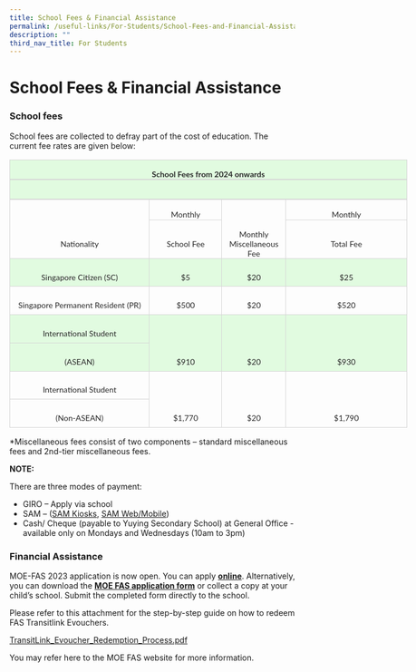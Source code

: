 ```yaml
---
title: School Fees & Financial Assistance
permalink: /useful-links/For-Students/School-Fees-and-Financial-Assistance/
description: ""
third_nav_title: For Students
---
```

School Fees &amp; Financial Assistance
==================================

### School fees


School fees are collected to defray part of the cost of education. The current fee rates are given below:

<table class="MsoNormalTable" border="0" cellspacing="0" cellpadding="0" width="702" style="width:526.5pt;border-collapse:collapse;mso-yfti-tbllook:1184;
 mso-padding-alt:0in 5.4pt 0in 5.4pt"><tbody><tr style="mso-yfti-irow:0;mso-yfti-firstrow:yes;height:17.9pt"><td width="702" colspan="4" style="width:526.5pt;border:solid #D6D6D6 1.0pt;
  border-bottom:solid #D6D6D6 1.5pt;background:#E1FBE0;padding:0in 5.4pt 0in 5.4pt;
  height:17.9pt"><p class="MsoNormal" align="center" style="margin-bottom:0in;text-align:center;
  line-height:normal"><b><span style="font-size:10.5pt;font-family:&quot;Lato&quot;,sans-serif;
  mso-fareast-font-family:&quot;Times New Roman&quot;;mso-bidi-font-family:Calibri;
  color:#282828;mso-font-kerning:0pt;mso-ligatures:none">School Fees from 2024 onwards</span></b></p></td></tr><tr style="mso-yfti-irow:1;height:17.9pt"><td width="702" colspan="4" style="width:526.5pt;border-top:none;border-left:
  solid #D6D6D6 1.0pt;border-bottom:solid #D6D6D6 1.5pt;border-right:solid #D6D6D6 1.0pt;
  mso-border-top-alt:solid #D6D6D6 1.0pt;background:#E1FBE0;padding:0in 5.4pt 0in 5.4pt;
  height:17.9pt"><p class="MsoNormal" align="center" style="margin-bottom:0in;text-align:center;
  line-height:normal"><b><span style="font-size:10.5pt;font-family:&quot;Lato&quot;,sans-serif;
  mso-fareast-font-family:&quot;Times New Roman&quot;;mso-bidi-font-family:Calibri;
  color:#282828;mso-font-kerning:0pt;mso-ligatures:none">&nbsp;</span></b></p></td></tr><tr style="mso-yfti-irow:2;height:18.65pt"><td width="257" style="width:192.55pt;border-top:none;border-left:solid #D6D6D6 1.0pt;
  border-bottom:none;border-right:solid #D6D6D6 1.0pt;padding:0in 5.4pt 0in 5.4pt;
  height:18.65pt"><p class="MsoNormal" align="center" style="margin-bottom:0in;text-align:center;
  line-height:normal"><span style="mso-ascii-font-family:Calibri;mso-fareast-font-family:
  &quot;Times New Roman&quot;;mso-hansi-font-family:Calibri;mso-bidi-font-family:Calibri;
  color:black;mso-font-kerning:0pt;mso-ligatures:none">&nbsp;</span></p></td><td width="123" style="width:92.1pt;border-top:none;border-left:none;
  border-bottom:solid #D6D6D6 1.0pt;border-right:solid #D6D6D6 1.0pt;
  padding:0in 5.4pt 0in 5.4pt;height:18.65pt"><p class="MsoNormal" align="center" style="margin-bottom:0in;text-align:center;
  line-height:normal"><span style="font-size:10.5pt;font-family:&quot;Lato&quot;,sans-serif;
  mso-fareast-font-family:&quot;Times New Roman&quot;;mso-bidi-font-family:Calibri;
  color:#282828;mso-font-kerning:0pt;mso-ligatures:none">Monthly</span></p></td><td width="99" style="width:74.55pt;border:none;border-right:solid #D6D6D6 1.0pt;
  padding:0in 5.4pt 0in 5.4pt;height:18.65pt"><p class="MsoNormal" align="center" style="margin-bottom:0in;text-align:center;
  line-height:normal"><span style="mso-ascii-font-family:Calibri;mso-fareast-font-family:
  &quot;Times New Roman&quot;;mso-hansi-font-family:Calibri;mso-bidi-font-family:Calibri;
  color:black;mso-font-kerning:0pt;mso-ligatures:none">&nbsp;</span></p></td><td width="223" style="width:167.2pt;border-top:none;border-left:none;
  border-bottom:solid #D6D6D6 1.0pt;border-right:solid #D6D6D6 1.0pt;
  padding:0in 5.4pt 0in 5.4pt;height:18.65pt"><p class="MsoNormal" align="center" style="margin-bottom:0in;text-align:center;
  line-height:normal"><span style="font-size:10.5pt;font-family:&quot;Lato&quot;,sans-serif;
  mso-fareast-font-family:&quot;Times New Roman&quot;;mso-bidi-font-family:Calibri;
  color:#282828;mso-font-kerning:0pt;mso-ligatures:none">Monthly</span></p></td></tr><tr style="mso-yfti-irow:3;height:37.3pt"><td width="257" style="width:192.55pt;border:solid #D6D6D6 1.0pt;border-top:
  none;padding:0in 5.4pt 0in 5.4pt;height:37.3pt"><p class="MsoNormal" align="center" style="margin-bottom:0in;text-align:center;
  line-height:normal"><span style="font-size:10.5pt;font-family:&quot;Lato&quot;,sans-serif;
  mso-fareast-font-family:&quot;Times New Roman&quot;;mso-bidi-font-family:Calibri;
  color:#282828;mso-font-kerning:0pt;mso-ligatures:none">Nationality</span></p></td><td width="123" style="width:92.1pt;border-top:none;border-left:none;
  border-bottom:solid #D6D6D6 1.0pt;border-right:solid #D6D6D6 1.0pt;
  padding:0in 5.4pt 0in 5.4pt;height:37.3pt"><p class="MsoNormal" align="center" style="margin-bottom:0in;text-align:center;
  line-height:normal"><span style="font-size:10.5pt;font-family:&quot;Lato&quot;,sans-serif;
  mso-fareast-font-family:&quot;Times New Roman&quot;;mso-bidi-font-family:Calibri;
  color:#282828;mso-font-kerning:0pt;mso-ligatures:none">School Fee</span></p></td><td width="99" style="width:74.55pt;border-top:none;border-left:none;
  border-bottom:solid #D6D6D6 1.0pt;border-right:solid #D6D6D6 1.0pt;
  padding:0in 5.4pt 0in 5.4pt;height:37.3pt"><p class="MsoNormal" align="center" style="margin-bottom:0in;text-align:center;
  line-height:normal"><span style="font-size:10.5pt;font-family:&quot;Lato&quot;,sans-serif;
  mso-fareast-font-family:&quot;Times New Roman&quot;;mso-bidi-font-family:Calibri;
  color:#282828;mso-font-kerning:0pt;mso-ligatures:none">Monthly Miscellaneous Fee</span></p></td><td width="223" style="width:167.2pt;border-top:none;border-left:none;
  border-bottom:solid #D6D6D6 1.0pt;border-right:solid #D6D6D6 1.0pt;
  padding:0in 5.4pt 0in 5.4pt;height:37.3pt"><p class="MsoNormal" align="center" style="margin-bottom:0in;text-align:center;
  line-height:normal"><span style="font-size:10.5pt;font-family:&quot;Lato&quot;,sans-serif;
  mso-fareast-font-family:&quot;Times New Roman&quot;;mso-bidi-font-family:Calibri;
  color:#282828;mso-font-kerning:0pt;mso-ligatures:none">Total Fee</span></p></td></tr><tr style="mso-yfti-irow:4;height:37.3pt"><td width="257" style="width:192.55pt;border:solid #D6D6D6 1.0pt;border-top:
  none;background:#E1FBE0;padding:0in 5.4pt 0in 5.4pt;height:37.3pt"><p class="MsoNormal" align="center" style="margin-bottom:0in;text-align:center;
  line-height:normal"><span style="font-size:10.5pt;font-family:&quot;Lato&quot;,sans-serif;
  mso-fareast-font-family:&quot;Times New Roman&quot;;mso-bidi-font-family:Calibri;
  color:#282828;mso-font-kerning:0pt;mso-ligatures:none">Singapore Citizen (SC)</span></p></td><td width="123" style="width:92.1pt;border-top:none;border-left:none;
  border-bottom:solid #D6D6D6 1.0pt;border-right:solid #D6D6D6 1.0pt;
  background:#E1FBE0;padding:0in 5.4pt 0in 5.4pt;height:37.3pt"><p class="MsoNormal" align="center" style="margin-bottom:0in;text-align:center;
  line-height:normal"><span style="font-size:10.5pt;font-family:&quot;Lato&quot;,sans-serif;
  mso-fareast-font-family:&quot;Times New Roman&quot;;mso-bidi-font-family:Calibri;
  color:#282828;mso-font-kerning:0pt;mso-ligatures:none">$5</span></p></td><td width="99" style="width:74.55pt;border-top:none;border-left:none;
  border-bottom:solid #D6D6D6 1.0pt;border-right:solid #D6D6D6 1.0pt;
  background:#E1FBE0;padding:0in 5.4pt 0in 5.4pt;height:37.3pt"><p class="MsoNormal" align="center" style="margin-bottom:0in;text-align:center;
  line-height:normal"><span style="font-size:10.5pt;font-family:&quot;Lato&quot;,sans-serif;
  mso-fareast-font-family:&quot;Times New Roman&quot;;mso-bidi-font-family:Calibri;
  color:#282828;mso-font-kerning:0pt;mso-ligatures:none">$20</span></p></td><td width="223" style="width:167.2pt;border-top:none;border-left:none;
  border-bottom:solid #D6D6D6 1.0pt;border-right:solid #D6D6D6 1.0pt;
  background:#E1FBE0;padding:0in 5.4pt 0in 5.4pt;height:37.3pt"><p class="MsoNormal" align="center" style="margin-bottom:0in;text-align:center;
  line-height:normal"><span style="font-size:10.5pt;font-family:&quot;Lato&quot;,sans-serif;
  mso-fareast-font-family:&quot;Times New Roman&quot;;mso-bidi-font-family:Calibri;
  color:#282828;mso-font-kerning:0pt;mso-ligatures:none">$25</span></p></td></tr><tr style="mso-yfti-irow:5;height:37.3pt"><td width="257" style="width:192.55pt;border:solid #D6D6D6 1.0pt;border-top:
  none;padding:0in 5.4pt 0in 5.4pt;height:37.3pt"><p class="MsoNormal" align="center" style="margin-bottom:0in;text-align:center;
  line-height:normal"><span style="font-size:10.5pt;font-family:&quot;Lato&quot;,sans-serif;
  mso-fareast-font-family:&quot;Times New Roman&quot;;mso-bidi-font-family:Calibri;
  color:#282828;mso-font-kerning:0pt;mso-ligatures:none">Singapore Permanent Resident (PR)</span></p></td><td width="123" style="width:92.1pt;border-top:none;border-left:none;
  border-bottom:solid #D6D6D6 1.0pt;border-right:solid #D6D6D6 1.0pt;
  padding:0in 5.4pt 0in 5.4pt;height:37.3pt"><p class="MsoNormal" align="center" style="margin-bottom:0in;text-align:center;
  line-height:normal"><span style="font-size:10.5pt;font-family:&quot;Lato&quot;,sans-serif;
  mso-fareast-font-family:&quot;Times New Roman&quot;;mso-bidi-font-family:Calibri;
  color:#282828;mso-font-kerning:0pt;mso-ligatures:none">$500</span></p></td><td width="99" style="width:74.55pt;border-top:none;border-left:none;
  border-bottom:solid #D6D6D6 1.0pt;border-right:solid #D6D6D6 1.0pt;
  padding:0in 5.4pt 0in 5.4pt;height:37.3pt"><p class="MsoNormal" align="center" style="margin-bottom:0in;text-align:center;
  line-height:normal"><span style="font-size:10.5pt;font-family:&quot;Lato&quot;,sans-serif;
  mso-fareast-font-family:&quot;Times New Roman&quot;;mso-bidi-font-family:Calibri;
  color:#282828;mso-font-kerning:0pt;mso-ligatures:none">$20</span></p></td><td width="223" style="width:167.2pt;border-top:none;border-left:none;
  border-bottom:solid #D6D6D6 1.0pt;border-right:solid #D6D6D6 1.0pt;
  padding:0in 5.4pt 0in 5.4pt;height:37.3pt"><p class="MsoNormal" align="center" style="margin-bottom:0in;text-align:center;
  line-height:normal"><span style="font-size:10.5pt;font-family:&quot;Lato&quot;,sans-serif;
  mso-fareast-font-family:&quot;Times New Roman&quot;;mso-bidi-font-family:Calibri;
  color:#282828;mso-font-kerning:0pt;mso-ligatures:none">$520</span></p></td></tr><tr style="mso-yfti-irow:6;height:37.3pt"><td width="257" style="width:192.55pt;border:solid #D6D6D6 1.0pt;border-top:
  none;background:#E1FBE0;padding:0in 5.4pt 0in 5.4pt;height:37.3pt"><p class="MsoNormal" align="center" style="margin-bottom:0in;text-align:center;
  line-height:normal"><span style="font-size:10.5pt;font-family:&quot;Lato&quot;,sans-serif;
  mso-fareast-font-family:&quot;Times New Roman&quot;;mso-bidi-font-family:Calibri;
  color:#282828;mso-font-kerning:0pt;mso-ligatures:none">International Student</span></p></td><td width="123" style="width:92.1pt;border:none;border-right:solid #D6D6D6 1.0pt;
  background:#E1FBE0;padding:0in 5.4pt 0in 5.4pt;height:37.3pt"><p class="MsoNormal" align="center" style="margin-bottom:0in;text-align:center;
  line-height:normal"><span style="mso-ascii-font-family:Calibri;mso-fareast-font-family:
  &quot;Times New Roman&quot;;mso-hansi-font-family:Calibri;mso-bidi-font-family:Calibri;
  color:black;mso-font-kerning:0pt;mso-ligatures:none">&nbsp;</span></p></td><td width="99" style="width:74.55pt;border:none;border-right:solid #D6D6D6 1.0pt;
  background:#E1FBE0;padding:0in 5.4pt 0in 5.4pt;height:37.3pt"><p class="MsoNormal" align="center" style="margin-bottom:0in;text-align:center;
  line-height:normal"><span style="mso-ascii-font-family:Calibri;mso-fareast-font-family:
  &quot;Times New Roman&quot;;mso-hansi-font-family:Calibri;mso-bidi-font-family:Calibri;
  color:black;mso-font-kerning:0pt;mso-ligatures:none">&nbsp;</span></p></td><td width="223" style="width:167.2pt;border:none;border-right:solid #D6D6D6 1.0pt;
  background:#E1FBE0;padding:0in 5.4pt 0in 5.4pt;height:37.3pt"><p class="MsoNormal" align="center" style="margin-bottom:0in;text-align:center;
  line-height:normal"><span style="mso-ascii-font-family:Calibri;mso-fareast-font-family:
  &quot;Times New Roman&quot;;mso-hansi-font-family:Calibri;mso-bidi-font-family:Calibri;
  color:black;mso-font-kerning:0pt;mso-ligatures:none">&nbsp;</span></p></td></tr><tr style="mso-yfti-irow:7;height:37.3pt"><td width="257" style="width:192.55pt;border:solid #D6D6D6 1.0pt;border-top:
  none;background:#E1FBE0;padding:0in 5.4pt 0in 5.4pt;height:37.3pt"><p class="MsoNormal" align="center" style="margin-bottom:0in;text-align:center;
  line-height:normal"><span style="font-size:10.5pt;font-family:&quot;Lato&quot;,sans-serif;
  mso-fareast-font-family:&quot;Times New Roman&quot;;mso-bidi-font-family:Calibri;
  color:#282828;mso-font-kerning:0pt;mso-ligatures:none">(ASEAN)</span></p></td><td width="123" style="width:92.1pt;border-top:none;border-left:none;
  border-bottom:solid #D6D6D6 1.0pt;border-right:solid #D6D6D6 1.0pt;
  background:#E1FBE0;padding:0in 5.4pt 0in 5.4pt;height:37.3pt"><p class="MsoNormal" align="center" style="margin-bottom:0in;text-align:center;
  line-height:normal"><span style="font-size:10.5pt;font-family:&quot;Lato&quot;,sans-serif;
  mso-fareast-font-family:&quot;Times New Roman&quot;;mso-bidi-font-family:Calibri;
  color:#282828;mso-font-kerning:0pt;mso-ligatures:none">$910</span></p></td><td width="99" style="width:74.55pt;border-top:none;border-left:none;
  border-bottom:solid #D6D6D6 1.0pt;border-right:solid #D6D6D6 1.0pt;
  background:#E1FBE0;padding:0in 5.4pt 0in 5.4pt;height:37.3pt"><p class="MsoNormal" align="center" style="margin-bottom:0in;text-align:center;
  line-height:normal"><span style="font-size:10.5pt;font-family:&quot;Lato&quot;,sans-serif;
  mso-fareast-font-family:&quot;Times New Roman&quot;;mso-bidi-font-family:Calibri;
  color:#282828;mso-font-kerning:0pt;mso-ligatures:none">$20</span></p></td><td width="223" style="width:167.2pt;border-top:none;border-left:none;
  border-bottom:solid #D6D6D6 1.0pt;border-right:solid #D6D6D6 1.0pt;
  background:#E1FBE0;padding:0in 5.4pt 0in 5.4pt;height:37.3pt"><p class="MsoNormal" align="center" style="margin-bottom:0in;text-align:center;
  line-height:normal"><span style="font-size:10.5pt;font-family:&quot;Lato&quot;,sans-serif;
  mso-fareast-font-family:&quot;Times New Roman&quot;;mso-bidi-font-family:Calibri;
  color:#282828;mso-font-kerning:0pt;mso-ligatures:none">$930</span></p></td></tr><tr style="mso-yfti-irow:8;height:37.3pt"><td width="257" style="width:192.55pt;border:solid #D6D6D6 1.0pt;border-top:
  none;padding:0in 5.4pt 0in 5.4pt;height:37.3pt"><p class="MsoNormal" align="center" style="margin-bottom:0in;text-align:center;
  line-height:normal"><span style="font-size:10.5pt;font-family:&quot;Lato&quot;,sans-serif;
  mso-fareast-font-family:&quot;Times New Roman&quot;;mso-bidi-font-family:Calibri;
  color:#282828;mso-font-kerning:0pt;mso-ligatures:none">International Student</span></p></td><td width="123" style="width:92.1pt;border:none;border-right:solid #D6D6D6 1.0pt;
  padding:0in 5.4pt 0in 5.4pt;height:37.3pt"><p class="MsoNormal" align="center" style="margin-bottom:0in;text-align:center;
  line-height:normal"><span style="mso-ascii-font-family:Calibri;mso-fareast-font-family:
  &quot;Times New Roman&quot;;mso-hansi-font-family:Calibri;mso-bidi-font-family:Calibri;
  color:black;mso-font-kerning:0pt;mso-ligatures:none">&nbsp;</span></p></td><td width="99" style="width:74.55pt;border:none;border-right:solid #D6D6D6 1.0pt;
  padding:0in 5.4pt 0in 5.4pt;height:37.3pt"><p class="MsoNormal" align="center" style="margin-bottom:0in;text-align:center;
  line-height:normal"><span style="mso-ascii-font-family:Calibri;mso-fareast-font-family:
  &quot;Times New Roman&quot;;mso-hansi-font-family:Calibri;mso-bidi-font-family:Calibri;
  color:black;mso-font-kerning:0pt;mso-ligatures:none">&nbsp;</span></p></td><td width="223" style="width:167.2pt;border:none;border-right:solid #D6D6D6 1.0pt;
  padding:0in 5.4pt 0in 5.4pt;height:37.3pt"><p class="MsoNormal" align="center" style="margin-bottom:0in;text-align:center;
  line-height:normal"><span style="mso-ascii-font-family:Calibri;mso-fareast-font-family:
  &quot;Times New Roman&quot;;mso-hansi-font-family:Calibri;mso-bidi-font-family:Calibri;
  color:black;mso-font-kerning:0pt;mso-ligatures:none">&nbsp;</span></p></td></tr><tr style="mso-yfti-irow:9;mso-yfti-lastrow:yes;height:37.3pt"><td width="257" style="width:192.55pt;border:solid #D6D6D6 1.0pt;border-top:
  none;padding:0in 5.4pt 0in 5.4pt;height:37.3pt"><p class="MsoNormal" align="center" style="margin-bottom:0in;text-align:center;
  line-height:normal"><span style="font-size:10.5pt;font-family:&quot;Lato&quot;,sans-serif;
  mso-fareast-font-family:&quot;Times New Roman&quot;;mso-bidi-font-family:Calibri;
  color:#282828;mso-font-kerning:0pt;mso-ligatures:none">(Non-ASEAN)</span></p></td><td width="123" style="width:92.1pt;border-top:none;border-left:none;
  border-bottom:solid #D6D6D6 1.0pt;border-right:solid #D6D6D6 1.0pt;
  padding:0in 5.4pt 0in 5.4pt;height:37.3pt"><p class="MsoNormal" align="center" style="margin-bottom:0in;text-align:center;
  line-height:normal"><span style="font-size:10.5pt;font-family:&quot;Lato&quot;,sans-serif;
  mso-fareast-font-family:&quot;Times New Roman&quot;;mso-bidi-font-family:Calibri;
  color:#282828;mso-font-kerning:0pt;mso-ligatures:none">$1,770</span></p></td><td width="99" style="width:74.55pt;border-top:none;border-left:none;
  border-bottom:solid #D6D6D6 1.0pt;border-right:solid #D6D6D6 1.0pt;
  padding:0in 5.4pt 0in 5.4pt;height:37.3pt"><p class="MsoNormal" align="center" style="margin-bottom:0in;text-align:center;
  line-height:normal"><span style="font-size:10.5pt;font-family:&quot;Lato&quot;,sans-serif;
  mso-fareast-font-family:&quot;Times New Roman&quot;;mso-bidi-font-family:Calibri;
  color:#282828;mso-font-kerning:0pt;mso-ligatures:none">$20</span></p></td><td width="223" style="width:167.2pt;border-top:none;border-left:none;
  border-bottom:solid #D6D6D6 1.0pt;border-right:solid #D6D6D6 1.0pt;
  padding:0in 5.4pt 0in 5.4pt;height:37.3pt"><p class="MsoNormal" align="center" style="margin-bottom:0in;text-align:center;
  line-height:normal"><span style="font-size:10.5pt;font-family:&quot;Lato&quot;,sans-serif;
  mso-fareast-font-family:&quot;Times New Roman&quot;;mso-bidi-font-family:Calibri;
  color:#282828;mso-font-kerning:0pt;mso-ligatures:none">$1,790</span></p></td></tr></tbody></table>

\*Miscellaneous fees consist of two components – standard miscellaneous fees and 2nd-tier miscellaneous fees.

<b>NOTE:</b>

There are three modes of payment:

*   GIRO – Apply via school
*   SAM – ([SAM Kiosks](https://www.mysam.sg/public/pcontent.jsp?s=kiosk-locations),&nbsp;[SAM Web/Mobile](https://www.mysam.sg/index.jsp))
*   Cash/ Cheque (payable to Yuying Secondary School) at General Office - available only on Mondays and Wednesdays (10am to 3pm)


### Financial Assistance


MOE-FAS 2023 application is now open. You can apply&nbsp;[**online**](https://go.gov.sg/moe-efas). Alternatively, you can download the [**MOE FAS application form**](/files/MOE-FAS-Application-Form-Sep2022.pdf) or collect a copy at your child’s school. Submit the completed form directly to the school.

Please refer to this attachment for the step-by-step guide on how to redeem FAS Transitlink Evouchers.&nbsp;

[TransitLink\_Evoucher\_Redemption\_Process.pdf](https://www.moe.gov.sg/-/media/images/news/press/meal_subsidies_redemption_guide.pdf?la=en&amp;hash=5D7DADF07A43E4DBBF2FF0AAF231B7EADBECDD94)

You may refer here to the MOE FAS website for more information.